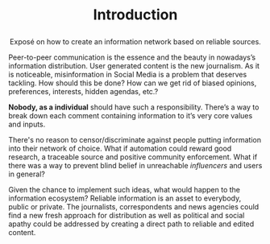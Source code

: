 
# <p align="center">Introduction</p>

<p align="center">Exposé on how to create an information network based on reliable sources. </p>
Peer-to-peer communication is the essence and the beauty in nowadays’s information distribution. User generated content is the new journalism. As it is noticeable, misinformation in Social Media is a problem that deserves tackling. How should this be done? How can we get rid of biased opinions, preferences, interests, hidden agendas, etc.?

**Nobody, as a individual** should have such a responsibility. There’s a way to break down each comment containing information to it’s very core values and inputs.

There's no reason to censor/discriminate against people putting information into their network of choice. What if automation could reward good research, a traceable source and positive community enforcement. What if there was a way to prevent blind belief in unreachable _influencers_ and users in general?

Given the chance to implement such ideas, what would happen to the information ecosystem? Reliable information is an asset to everybody, public or private. The journalists, correspondents  and news agencies could find a new fresh approach for distribution as well as political and social apathy could be addressed by creating a direct path to reliable and edited content.
  
<!--stackedit_data:
eyJoaXN0b3J5IjpbLTg2NzUzOTExOSwtOTE1MjYzODgxLC0xOD
Y2MzkxMTE1LC05NzY4MzIzNjUsMTM1OTE1MzgxLDMxODk1MDgx
NSwyMTM1NDg2Mzg3LDEyNzk1NjU0NDQsMTA3NTI5NDg0NiwtMT
U0Mzg1MzAzN119
-->